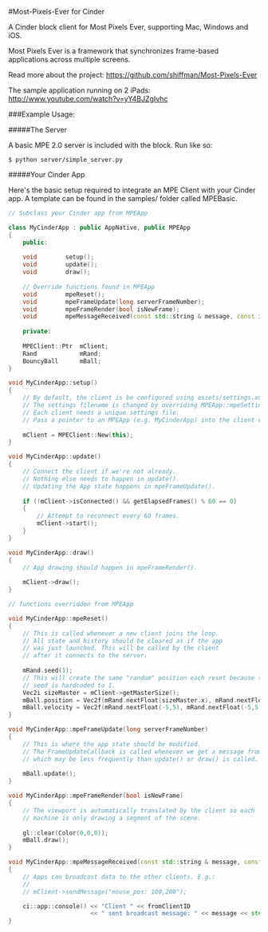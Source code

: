 #Most-Pixels-Ever for Cinder

A Cinder block client for Most Pixels Ever, supporting Mac, Windows and iOS.

Most Pixels Ever is a framework that synchronizes frame-based applications across 
multiple screens.

Read more about the project:
https://github.com/shiffman/Most-Pixels-Ever

The sample application running on 2 iPads:
http://www.youtube.com/watch?v=yY4BJZgIvhc

###Example Usage:

#####The Server

A basic MPE 2.0 server is included with the block. Run like so:

`$ python server/simple_server.py`

#####Your Cinder App

Here's the basic setup required to integrate an MPE Client with your Cinder app. 
A template can be found in the samples/ folder called MPEBasic.

```c++
// Subclass your Cinder app from MPEApp

class MyCinderApp : public AppNative, public MPEApp
{
    public:      
    
    void        setup();    
    void        update();
    void        draw();
    
    // Override functions found in MPEApp
    void        mpeReset();
    void        mpeFrameUpdate(long serverFrameNumber);
    void        mpeFrameRender(bool isNewFrame);
    void        mpeMessageReceived(const std::string & message, const int fromClientID);
    
    private:
    
    MPEClient::Ptr  mClient;      
    Rand            mRand;
    BouncyBall      mBall;
}

void MyCinderApp::setup()
{
    // By default, the client is be configured using assets/settings.xml.
    // The settings filename is changed by overriding MPEApp::mpeSettingsFilename(). 
    // Each client needs a unique settings file.
    // Pass a pointer to an MPEApp (e.g. MyCinderApp) into the client constructor.
    
    mClient = MPEClient::New(this);
}

void MyCinderApp::update()
{
    // Connect the client if we're not already.
    // Nothing else needs to happen in update().
    // Updating the App state happens in mpeFrameUpdate().
    
    if (!mClient->isConnected() && getElapsedFrames() % 60 == 0)
    {
        // Attempt to reconnect every 60 frames.
        mClient->start();
    }
}

void MyCinderApp::draw()
{
    // App drawing should happen in mpeFrameRender(). 
    
    mClient->draw();
}

// functions overridden from MPEApp

void MyCinderApp::mpeReset()
{
    // This is called whenever a new client joins the loop.
    // All state and history should be cleared as if the app 
    // was just launched. This will be called by the client
    // after it connects to the server.
    
    mRand.seed(1);
    // This will create the same "random" position each reset because the 
    // seed is hardcoded to 1.
    Vec2i sizeMaster = mClient->getMasterSize();
    mBall.position = Vec2f(mRand.nextFloat(sizeMaster.x), mRand.nextFloat(sizeMaster.y))
    mBall.velocity = Vec2f(mRand.nextFloat(-5,5), mRand.nextFloat(-5,5));
}

void MyCinderApp::mpeFrameUpdate(long serverFrameNumber)
{
    // This is where the app state should be modified. 
    // The FrameUpdateCallback is called whenever we get a message from the server,
    // which may be less frequently than update() or draw() is called.    
    
    mBall.update();
}

void MyCinderApp::mpeFrameRender(bool isNewFrame)
{
    // The viewport is automatically translated by the client so each
    // machine is only drawing a segment of the scene.
    
    gl::clear(Color(0,0,0));
    mBall.draw();
}

void MyCinderApp::mpeMessageReceived(const std::string & message, const int fromClientID)
{
    // Apps can broadcast data to the other clients. E.g.:
    //
    // mClient->sendMessage("mouse_pos: 100,200");

    ci::app::console() << "Client " << fromClientID 
                       << " sent broadcast message: " << message << std::endl;
}
```